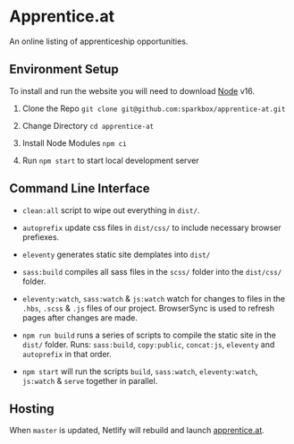 # Apprentice.at

An online listing of apprenticeship opportunities.

## Environment Setup

To install and run the website you will need to download [Node](https://nodejs.org/en/download/) v16.

1. Clone the Repo `git clone git@github.com:sparkbox/apprentice-at.git`

2. Change Directory `cd apprentice-at`

3. Install Node Modules `npm ci`

4. Run `npm start` to start local development server

## Command Line Interface

- `clean:all` script to wipe out everything in `dist/`.

- `autoprefix` update css files in `dist/css/` to include necessary browser prefiexes. 

- `eleventy` generates static site demplates into `dist/`

- `sass:build` compiles all sass files in the `scss/` folder into the `dist/css/` folder. 

- `eleventy:watch`, `sass:watch` & `js:watch` watch for changes to files in the `.hbs`, `.scss` & `.js` files of our project. BrowserSync is used to refresh pages after changes are made. 

- `npm run build` runs a series of scripts to compile the static site in the `dist/` folder.
Runs: 
  `sass:build`, `copy:public`, `concat:js`, `eleventy` and `autoprefix` in that order. 

- `npm start` will run the scripts `build`, `sass:watch`, `eleventy:watch`, `js:watch` & `serve` together in parallel. 

## Hosting

When `master` is updated, Netlify will rebuild and launch [apprentice.at](http://apprentice.at).

